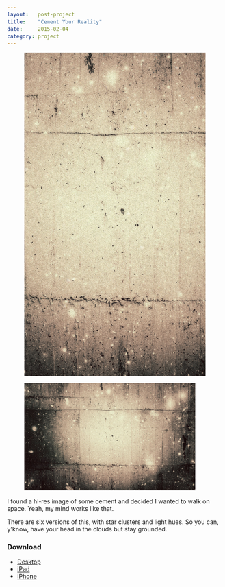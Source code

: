 ```yaml
---
layout:   post-project
title:    "Cement Your Reality"
date:     2015-02-04
category: project
---
```


<div class="l-wrap">
  <figure class="project__iphone">
    <img src="/images/freebies/cement-your-reality/iphone-01.jpg"/>
  </figure>

  <figure class="project__macbook">
    <img src="/images/freebies/cement-your-reality/desktop-01.jpg"/>
  </figure>
</div>

I found a hi-res image of some cement and decided I wanted to walk on space. Yeah, my mind works like that.

There are six versions of this, with star clusters and light hues. So you can, y'know, have your head in the clouds but stay grounded.

### Download

* [Desktop](https://s3-us-west-2.amazonaws.com/ideasnevercease/dsgn/downloads/desktop/dsgn-cement-your-reality.zip)
* [iPad](https://s3-us-west-2.amazonaws.com/ideasnevercease/dsgn/downloads/ipad/dsgn-cement-your-reality.zip)
* [iPhone](https://s3-us-west-2.amazonaws.com/ideasnevercease/dsgn/downloads/iphone/dsgn-cement-your-reality.zip)
